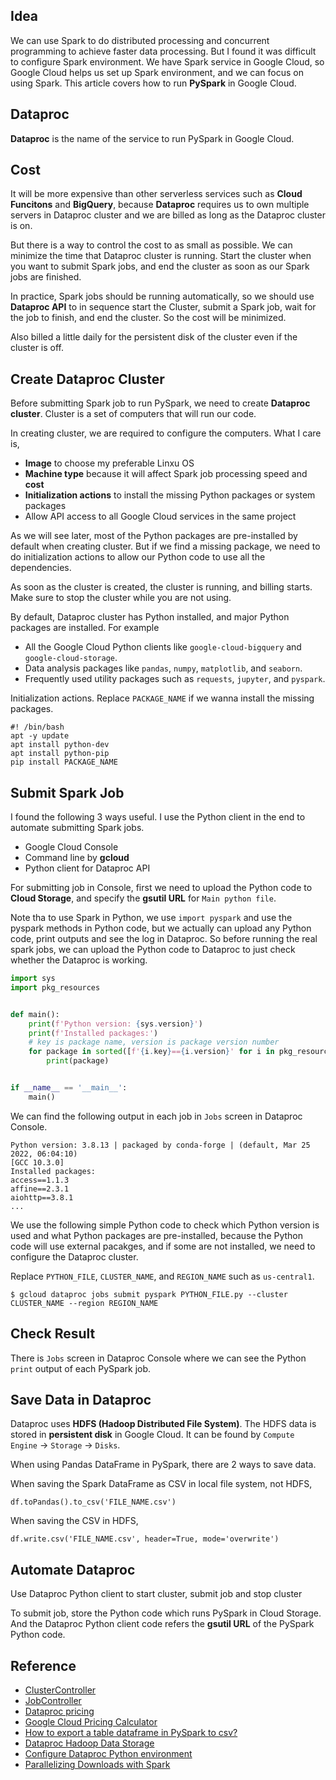 ## Idea

We can use Spark to do distributed processing and concurrent programming to achieve faster data processing. But I found it was difficult to configure Spark environment. We have Spark service in Google Cloud, so Google Cloud helps us set up Spark environment, and we can focus on using Spark. This article covers how to run **PySpark** in Google Cloud.

## Dataproc

**Dataproc** is the name of the service to run PySpark in Google Cloud.

## Cost

It will be more expensive than other serverless services such as **Cloud Funcitons** and **BigQuery**, because **Dataproc** requires us to own multiple servers in Dataproc cluster and we are billed as long as the Dataproc cluster is on.

But there is a way to control the cost to as small as possible. We can minimize the time that Dataproc cluster is running. Start the cluster when you want to submit Spark jobs, and end the cluster as soon as our Spark jobs are finished.

In practice, Spark jobs should be running automatically, so we should use **Dataproc API** to in sequence start the Cluster, submit a Spark job, wait for the job to finish, and end the cluster. So the cost will be minimized.

Also billed a little daily for the persistent disk of the cluster even if the cluster is off.

## Create Dataproc Cluster

Before submitting Spark job to run PySpark, we need to create **Dataproc cluster**. Cluster is a set of computers that will run our code. 

In creating cluster, we are required to configure the computers. What I care is,

- **Image** to choose my preferable Linxu OS
- **Machine type** because it will affect Spark job processing speed and **cost**
- **Initialization actions** to install the missing Python packages or system packages
- Allow API access to all Google Cloud services in the same project

As we will see later, most of the Python packages are pre-installed by default when creating cluster. But if we find a missing package, we need to do initialization actions to allow our Python code to use all the dependencies.

As soon as the cluster is created, the cluster is running, and billing starts. Make sure to stop the cluster while you are not using.

By default, Dataproc cluster has Python installed, and major Python packages are installed. For example

- All the Google Cloud Python clients like `google-cloud-bigquery` and `google-cloud-storage`.
- Data analysis packages like `pandas`, `numpy`, `matplotlib`, and `seaborn`.
- Frequently used utility packages such as `requests`, `jupyter`, and `pyspark`.

Initialization actions. Replace `PACKAGE_NAME` if we wanna install the missing packages.
```
#! /bin/bash
apt -y update
apt install python-dev
apt install python-pip
pip install PACKAGE_NAME
```

## Submit Spark Job

I found the following 3 ways useful. I use the Python client in the end to automate submitting Spark jobs.

- Google Cloud Console
- Command line by **gcloud**
- Python client for Dataproc API

For submitting job in Console, first we need to upload the Python code to **Cloud Storage**, and specify the **gsutil URL** for `Main python file`.

Note tha to use Spark in Python, we use `import pyspark` and use the pyspark methods in Python code, but we actually can upload any Python code, print outputs and see the log in Dataproc. So before running the real spark jobs, we can upload the Python code to Dataproc to just check whether the Dataproc is working.

```python
import sys
import pkg_resources


def main():
    print(f'Python version: {sys.version}')
    print(f'Installed packages:')
    # key is package name, version is package version number
    for package in sorted([f'{i.key}=={i.version}' for i in pkg_resources.working_set]):
        print(package)


if __name__ == '__main__':
    main()
```

We can find the following output in each job in `Jobs` screen in Dataproc Console.

```
Python version: 3.8.13 | packaged by conda-forge | (default, Mar 25 2022, 06:04:10) 
[GCC 10.3.0]
Installed packages:
access==1.1.3
affine==2.3.1
aiohttp==3.8.1
...
```

We use the following simple Python code to check which Python version is used and what Python packages are pre-installed, because the Python code will use external pacakges, and if some are not installed, we need to configure the Dataproc cluster.

Replace `PYTHON_FILE`, `CLUSTER_NAME`, and `REGION_NAME` such as `us-central1`.

```
$ gcloud dataproc jobs submit pyspark PYTHON_FILE.py --cluster CLUSTER_NAME --region REGION_NAME
```

## Check Result

There is `Jobs` screen in Dataproc Console where we can see the Python `print` output of each PySpark job.

## Save Data in Dataproc

Dataproc uses **HDFS (Hadoop Distributed File System)**. The HDFS data is stored in **persistent disk** in Google Cloud. It can be found by `Compute Engine` &rarr; `Storage` &rarr; `Disks`.

When using Pandas DataFrame in PySpark, there are 2 ways to save data.

When saving the Spark DataFrame as CSV in local file system, not HDFS,

`df.toPandas().to_csv('FILE_NAME.csv')`

When saving the CSV in HDFS, 

`df.write.csv('FILE_NAME.csv', header=True, mode='overwrite')`

## Automate Dataproc

Use Dataproc Python client to start cluster, submit job and stop cluster

To submit job, store the Python code which runs PySpark in Cloud Storage. And the Dataproc Python client code refers the **gsutil URL** of the PySpark Python code.

## Reference

- [ClusterController](https://googleapis.dev/python/dataproc/latest/dataproc_v1/cluster_controller.html)
- [JobController](https://googleapis.dev/python/dataproc/latest/dataproc_v1/job_controller.html)
- [Dataproc pricing](https://cloud.google.com/dataproc/pricing)
- [Google Cloud Pricing Calculator](https://cloud.google.com/products/calculator)
- [How to export a table dataframe in PySpark to csv?](https://stackoverflow.com/questions/31385363/how-to-export-a-table-dataframe-in-pyspark-to-csv)
- [Dataproc Hadoop Data Storage](https://cloud.google.com/dataproc/docs/concepts/dataproc-hdfs)
- [Configure Dataproc Python environment](https://cloud.google.com/dataproc/docs/tutorials/python-configuration)
- [Parallelizing Downloads with Spark](https://joshua-robinson.medium.com/parallelizing-downloads-with-spark-16bab8e337eb)
